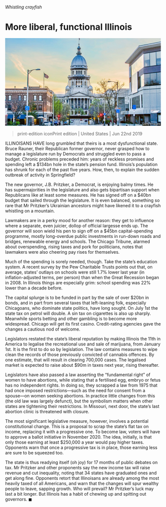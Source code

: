 ###### Whistling crayfish

# More liberal, functional Illinois 

![image](images/20190622_USP003_0.jpg) 

> print-edition iconPrint edition | United States | Jun 22nd 2019 

ILLINOISANS HAVE long grumbled that theirs is a most dysfunctional state. Bruce Rauner, their Republican former governor, never grasped how to manage a legislature run by Democrats and struggled even to pass a budget. Chronic problems preceded him: years of reckless promises and spending left a $134bn hole in the state’s pension fund. Illinois’s population has shrunk for each of the past five years. How, then, to explain the sudden outbreak of activity in Springfield? 

The new governor, J.B. Pritzker, a Democrat, is enjoying balmy times. He has supermajorities in the legislature and also gets bipartisan support when Republicans like at least some measures. He has signed off on a $40bn budget that sailed through the legislature. It is even balanced, something so rare that Mr Pritzker’s Ukrainian ancestors might have likened it to a crayfish whistling on a mountain. 

Lawmakers are in a perky mood for another reason: they get to influence where a separate, even juicier, dollop of official largesse ends up. The governor will soon wield his pen to sign off on a $45bn capital-spending programme, mostly long-overdue public investments in run-down roads and bridges, renewable energy and schools. The Chicago Tribune, alarmed about overspending, rising taxes and pork for politicians, notes that lawmakers were also cheering pay rises for themselves. 

Much of the spending is sorely needed, though. Take the state’s education system. A recent survey by the Pew Charitable Trusts points out that, on average, states’ outlays on schools were still 1.7% lower last year (in inflation-adjusted terms, per person) than when the Great Recession began in 2008. In Illinois things are especially grim: school spending was 22% lower than a decade before. 

The capital splurge is to be funded in part by the sale of over $20bn in bonds, and in part from several taxes that left-leaning folk, especially Chicagoans, who dominate state politics, have long sought. On July 1st the state tax on petrol will double. A sin tax on cigarettes is also up sharply. Meanwhile sports betting and other gambling is to become more widespread. Chicago will get its first casino. Credit-rating agencies gave the changes a cautious nod of welcome. 

Legislators restated the state’s liberal reputation by making Illinois the 11th in America to legalise the recreational use and sale of marijuana, from January 1st. It is the first to do so by legislation. The law contains measures to wipe clean the records of those previously convicted of cannabis offences. By one estimate, that will result in clearing 700,000 cases. The legalised market is expected to raise about $90m in taxes next year, rising thereafter. 

Legislators have also passed a law asserting the “fundamental right” of women to have abortions, while stating that a fertilised egg, embryo or fetus has no independent rights. In doing so, they scrapped a law from 1975 that had once imposed restrictions—such as the need for consent from a spouse—on women seeking abortions. In practice little changes from this (the old law was largely defunct), but the symbolism matters when other states are tightening their restrictions. In Missouri, next door, the state’s last abortion clinic is threatened with closure. 

The most significant legislative measure, however, involves a potential constitutional change. This is a proposal to scrap the state’s flat tax on income, replacing it with a progressive one. To become law, voters will have to approve a ballot initiative in November 2020. The idea, initially, is that only those earning at least $250,000 a year would pay higher taxes. Opponents warn that once a progressive tax is in place, those earning less are sure to be squeezed too. 

The state is thus readying itself (oh joy) for 17 months of public debates on tax. Mr Pritzker and other proponents say the new income tax will raise revenue and cut inequality, noting that 34 states have graduated ones and get along fine. Opponents retort that Illinoisans are already among the most heavily taxed of all Americans, and warn that the changes will spur wealthy people to leave, sapping growth. Who will prevail? Mr Pritzker’s luck may last a bit longer. But Illinois has a habit of chewing up and spitting out governors. ◼ 

